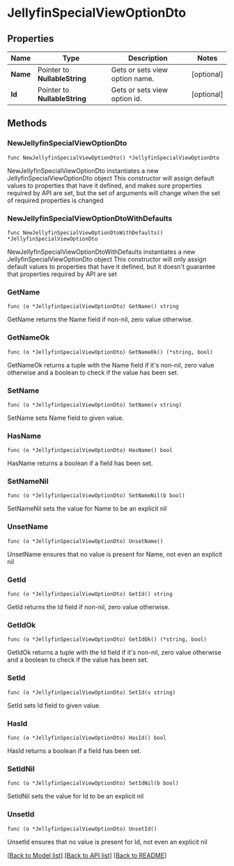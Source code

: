 # JellyfinSpecialViewOptionDto

## Properties

Name | Type | Description | Notes
------------ | ------------- | ------------- | -------------
**Name** | Pointer to **NullableString** | Gets or sets view option name. | [optional] 
**Id** | Pointer to **NullableString** | Gets or sets view option id. | [optional] 

## Methods

### NewJellyfinSpecialViewOptionDto

`func NewJellyfinSpecialViewOptionDto() *JellyfinSpecialViewOptionDto`

NewJellyfinSpecialViewOptionDto instantiates a new JellyfinSpecialViewOptionDto object
This constructor will assign default values to properties that have it defined,
and makes sure properties required by API are set, but the set of arguments
will change when the set of required properties is changed

### NewJellyfinSpecialViewOptionDtoWithDefaults

`func NewJellyfinSpecialViewOptionDtoWithDefaults() *JellyfinSpecialViewOptionDto`

NewJellyfinSpecialViewOptionDtoWithDefaults instantiates a new JellyfinSpecialViewOptionDto object
This constructor will only assign default values to properties that have it defined,
but it doesn't guarantee that properties required by API are set

### GetName

`func (o *JellyfinSpecialViewOptionDto) GetName() string`

GetName returns the Name field if non-nil, zero value otherwise.

### GetNameOk

`func (o *JellyfinSpecialViewOptionDto) GetNameOk() (*string, bool)`

GetNameOk returns a tuple with the Name field if it's non-nil, zero value otherwise
and a boolean to check if the value has been set.

### SetName

`func (o *JellyfinSpecialViewOptionDto) SetName(v string)`

SetName sets Name field to given value.

### HasName

`func (o *JellyfinSpecialViewOptionDto) HasName() bool`

HasName returns a boolean if a field has been set.

### SetNameNil

`func (o *JellyfinSpecialViewOptionDto) SetNameNil(b bool)`

 SetNameNil sets the value for Name to be an explicit nil

### UnsetName
`func (o *JellyfinSpecialViewOptionDto) UnsetName()`

UnsetName ensures that no value is present for Name, not even an explicit nil
### GetId

`func (o *JellyfinSpecialViewOptionDto) GetId() string`

GetId returns the Id field if non-nil, zero value otherwise.

### GetIdOk

`func (o *JellyfinSpecialViewOptionDto) GetIdOk() (*string, bool)`

GetIdOk returns a tuple with the Id field if it's non-nil, zero value otherwise
and a boolean to check if the value has been set.

### SetId

`func (o *JellyfinSpecialViewOptionDto) SetId(v string)`

SetId sets Id field to given value.

### HasId

`func (o *JellyfinSpecialViewOptionDto) HasId() bool`

HasId returns a boolean if a field has been set.

### SetIdNil

`func (o *JellyfinSpecialViewOptionDto) SetIdNil(b bool)`

 SetIdNil sets the value for Id to be an explicit nil

### UnsetId
`func (o *JellyfinSpecialViewOptionDto) UnsetId()`

UnsetId ensures that no value is present for Id, not even an explicit nil

[[Back to Model list]](../README.md#documentation-for-models) [[Back to API list]](../README.md#documentation-for-api-endpoints) [[Back to README]](../README.md)


